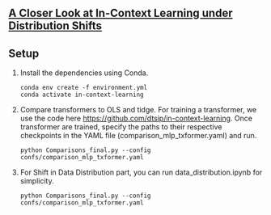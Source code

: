
## [A Closer Look at In-Context Learning under Distribution Shifts](https://arxiv.org/abs/2305.16704)



## Setup

1. Install the dependencies using Conda. 

    ```
    conda env create -f environment.yml
    conda activate in-context-learning
    ```

2. Compare transformers to OLS and tidge. For training a transformer, we use the code here https://github.com/dtsip/in-context-learning. Once transformer are trained, specify the paths to their respective checkpoints in the YAML file (comparison_mlp_txformer.yaml) and run.

    ```
    python Comparisons_final.py --config confs/comparison_mlp_txformer.yaml
    ```

3. For Shift in Data Distribution part, you can run data_distribution.ipynb for simplicity.
    ```
    python Comparisons_final.py --config confs/comparison_mlp_txformer.yaml
    ```
    
